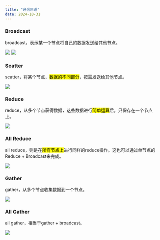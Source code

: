 ```yaml
---
title: "通信原语"
date: 2024-10-31
---
```

### Broadcast
 broadcast，表示某一个节点将自己的数据发送给其他节点。
 
![](https://pica.zhimg.com/v2-c9aa7762a6ec00d370c58de183441362_b.jpg)
![](https://picx.zhimg.com/v2-1ff295f93679ebe9a03ad510259ead8b_b.jpg)

### Scatter
scatter，将某个节点，<mark>数据的不同部分</mark>，按需发送给其他节点。

![](https://pica.zhimg.com/v2-f17bd118677f919e255d5b1689fc66dc_b.jpg)

### Reduce
reduce，从多个节点获得数据，这些数据进行<mark>简单运算</mark>后，只保存在一个节点上。

![](https://pic4.zhimg.com/v2-c7bdad601780f9798a62c2dfb1bbef4d_b.jpg)

### All Reduce
all reduce，则是在<mark>所有节点上</mark>进行同样的reduce操作。这也可以通过单节点的Reduce + Broadcast来完成。

![](https://pic3.zhimg.com/v2-80b1bd60a2fdefb19f792fdf193c6d76_b.jpg)

### Gather
gather，从多个节点收集数据到一个节点。

![](https://picx.zhimg.com/v2-dc3fcf248c39b4a76947bcea140840d1_b.jpg)

### All Gather
all gather，相当于gather + broadcast。

![](https://pic2.zhimg.com/v2-831e0b04646c78f9e74bf4f29c35b8af_b.jpg)
